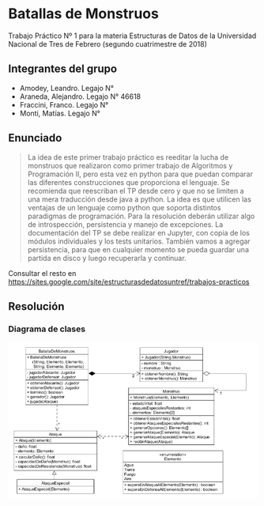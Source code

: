 # Batallas de Monstruos

Trabajo Práctico Nº 1 para la materia Estructuras de Datos de la Universidad Nacional de Tres de Febrero (segundo cuatrimestre de 2018)

## Integrantes del grupo

- Amodey, Leandro. Legajo N°
- Araneda, Alejandro. Legajo N° 46618
- Fraccini, Franco. Legajo N°
- Monti, Matías. Legajo N°

## Enunciado

> La idea de este primer trabajo práctico es reeditar la lucha de monstruos que realizaron
como primer trabajo de Algoritmos y Programación II, pero esta vez en python
para que puedan comparar las diferentes construcciones que proporciona el lenguaje.
Se recomienda que reescriban el TP desde cero y que no se limiten a una mera traducción
desde java a python. La idea es que utilicen las ventajas de un lenguaje como
python que soporta distintos paradigmas de programación. Para la resolución deberán
utilizar algo de introspección, persistencia y manejo de excepciones. La documentación
del TP se debe realizar en Jupyter, con copia de los módulos individuales y los tests unitarios.
También vamos a agregar persistencia, para que en cualquier momento se pueda
guardar una partida en disco y luego recuperarla y continuar.

Consultar el resto en https://sites.google.com/site/estructurasdedatosuntref/trabajos-practicos

## Resolución

### Diagrama de clases

![Diagrama de clases](/batalla.png)
